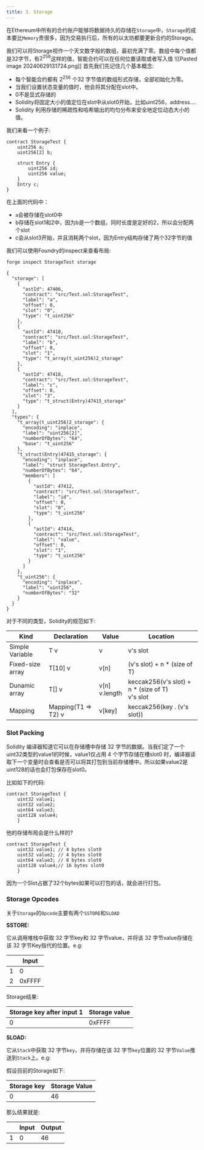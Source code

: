 ```yaml
---
title: 3. Storage
---
```

在Ethereum中所有的合约账户能够将数据持久的存储在`Storage`中，`Storage`的成本要比`Memory`贵很多，因为交易执行后，所有的以太坊都要更新合约的Storage。

我们可以将Storage视作一个天文数字般的数组，最初充满了零。数组中每个值都是32字节，有$2^{256}$这样的值，智能合约可以在任何位置读取或者写入值
![[Pasted image 20240629131724.png]]
首先我们先记住几个基本概念:

- 每个智能合约都有 $2^{256}$ 个32 字节值的数组形式存储，全部初始化为零。
- 当我们设置状态变量的值时，他会将其分配在slot中。
- 0不是显式存储的
- Solidity将固定大小的值定位在slot中从slot0开始，比如uint256，address....
- Solidity 利用存储的稀疏性和哈希输出的均匀分布来安全地定位动态大小的值。

我们来看一个例子:

```solidity
contract StorageTest {
    uint256 a;
    uint256[2] b;

    struct Entry {
        uint256 id;
        uint256 value;
    }
    Entry c;
}
```

在上面的代码中：

- `a`会被存储在slot0中
- b存储在slot1和2中，因为b是一个数组，同时长度是定好的2，所以会分配两个slot
- c会从slot3开始，并且消耗两个slot，因为Entry结构存储了两个32字节的值

我们可以使用Foundry的inspect来查看布局:

```bash
forge inspect StorageTest storage
```

```
{
  "storage": [
    {
      "astId": 47406,
      "contract": "src/Test.sol:StorageTest",
      "label": "a",
      "offset": 0,
      "slot": "0",
      "type": "t_uint256"
    },
    {
      "astId": 47410,
      "contract": "src/Test.sol:StorageTest",
      "label": "b",
      "offset": 0,
      "slot": "1",
      "type": "t_array(t_uint256)2_storage"
    },
    {
      "astId": 47418,
      "contract": "src/Test.sol:StorageTest",
      "label": "c",
      "offset": 0,
      "slot": "3",
      "type": "t_struct(Entry)47415_storage"
    }
  ],
  "types": {
    "t_array(t_uint256)2_storage": {
      "encoding": "inplace",
      "label": "uint256[2]",
      "numberOfBytes": "64",
      "base": "t_uint256"
    },
    "t_struct(Entry)47415_storage": {
      "encoding": "inplace",
      "label": "struct StorageTest.Entry",
      "numberOfBytes": "64",
      "members": [
        {
          "astId": 47412,
          "contract": "src/Test.sol:StorageTest",
          "label": "id",
          "offset": 0,
          "slot": "0",
          "type": "t_uint256"
        },
        {
          "astId": 47414,
          "contract": "src/Test.sol:StorageTest",
          "label": "value",
          "offset": 0,
          "slot": "1",
          "type": "t_uint256"
        }
      ]
    },
    "t_uint256": {
      "encoding": "inplace",
      "label": "uint256",
      "numberOfBytes": "32"
    }
  }
}
```

对于不同的类型，Solidity的规范如下:

| Kind             | Declaration         | Value              | Location                                            |
| ---------------- | ------------------- | ------------------ | --------------------------------------------------- |
| Simple Variable  | T v                 | v                  | v's slot                                            |
| Fixed-size array | T[10] v             | v[n]               | (v's slot) + n * (size of T)                        |
| Dunamic array    | T[] v               | v[n]<br />v.length | keccak256(v's slot) + n * (size of T)<br />v's slot |
| Mapping          | Mapping(T1 => T2) v | v[key]             | keccak256(key . (v's slot))                         |

### Slot Packing

Solidity 编译器知道它可以在存储槽中存储 32 字节的数据。当我们定了一个uint32类型的value1的时候，value1仅占用 4 个字节存储在槽slot0 时，编译器读取下一个变量时会查看是否可以将其打包到当前存储槽中。所以如果value2是uint128的话也会打包保存在slot0。

比如如下的代码:

```
contract StorageTest {
	uint32 value1;
	uint32 value2;
	uint64 value3;
	uint128 value4;
	}
```

他的存储布局会是什么样的?

```
contract StorageTest {
	uint32 value1; // 4 bytes slot0
	uint32 value2; // 4 bytes slot0
	uint64 value3; // 8 bytes slot0
	uint128 value4;// 16 bytes slot0
	}
```

因为一个Slot占据了32个bytes如果可以打包的话，就会进行打包。

### Storage Opcodes

关于`Storage`的`Opcode`主要有两个`SSTORE`和`SLOAD`

**SSTORE:**

它从调用堆栈中获取 32 字节key和 32 字节value，并将该 32 字节value存储在该 32 字节Key指代的位置。e.g:

|      | Input  |
| ---- | ------ |
| 1    | 0      |
| 2    | 0xFFFF |

Storage结果:

| Storage key after input 1 | Storage value |
| ------------------------- | ------------- |
| 0                         | 0xFFFF        |

**SLOAD:**

它从`Stack`中获取 32 字节`key`，并将存储在该 32 字节`key`位置的 32 字节`Value`推送到`Stack`上。e.g:

假设目前的Storage如下:

| Storage key | Storage Value |
| ----------- | ------------- |
| 0           | 46            |

那么结果就是:

|      | Input | Output |
| ---- | ----- | ------ |
| 1    | 0     | 46     |
